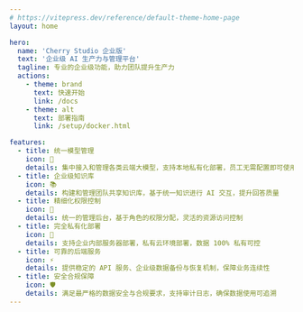 ```yaml
---
# https://vitepress.dev/reference/default-theme-home-page
layout: home

hero:
  name: 'Cherry Studio 企业版'
  text: '企业级 AI 生产力与管理平台'
  tagline: 专业的企业级功能，助力团队提升生产力
  actions:
    - theme: brand
      text: 快速开始
      link: /docs
    - theme: alt
      text: 部署指南
      link: /setup/docker.html

features:
  - title: 统一模型管理
    icon: 🤖
    details: 集中接入和管理各类云端大模型，支持本地私有化部署，员工无需配置即可使用
  - title: 企业级知识库
    icon: 📚
    details: 构建和管理团队共享知识库，基于统一知识进行 AI 交互，提升回答质量
  - title: 精细化权限控制
    icon: 🔐
    details: 统一的管理后台，基于角色的权限分配，灵活的资源访问控制
  - title: 完全私有化部署
    icon: 🏢
    details: 支持企业内部服务器部署，私有云环境部署，数据 100% 私有可控
  - title: 可靠的后端服务
    icon: ⚡
    details: 提供稳定的 API 服务、企业级数据备份与恢复机制，保障业务连续性
  - title: 安全合规保障
    icon: 🛡️
    details: 满足最严格的数据安全与合规要求，支持审计日志，确保数据使用可追溯
---
```

